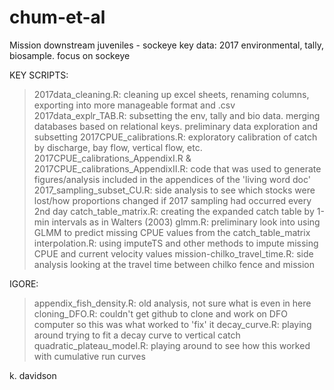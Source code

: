 # chum-et-al
Mission downstream juveniles - sockeye
key data: 2017 environmental, tally, biosample. focus on sockeye

KEY SCRIPTS:
> 2017data_cleaning.R: cleaning up excel sheets, renaming columns, exporting into more manageable format and .csv
> 2017data_explr_TAB.R: subsetting the env, tally and bio data. merging databases based on relational keys. preliminary data exploration and subsetting
> 2017CPUE_calibrations.R: exploratory calibration of catch by discharge, bay flow, vertical flow, etc. 
> 2017CPUE_calibrations_AppendixI.R & 2017CPUE_calibrations_AppendixII.R: code that was used to generate figures/analysis included in the appendices of the 'living word doc' 
> 2017_sampling_subset_CU.R: side analysis to see which stocks were lost/how proportions changed if 2017 sampling had occurred every 2nd day
> catch_table_matrix.R: creating the expanded catch table by 1-min intervals as in Walters (2003)
> glmm.R: preliminary look into using GLMM to predict missing CPUE values from the catch_table_matrix
> interpolation.R: using imputeTS and other methods to impute missing CPUE and current velocity values 
> mission-chilko_travel_time.R: side analysis looking at the travel time between chilko fence and mission


IGORE: 
> appendix_fish_density.R: old analysis, not sure what is even in here
> cloning_DFO.R: couldn't get github to clone and work on DFO computer so this was what worked to 'fix' it
> decay_curve.R: playing around trying to fit a decay curve to vertical catch 
> quadratic_plateau_model.R: playing around to see how this worked with cumulative run curves


k. davidson

